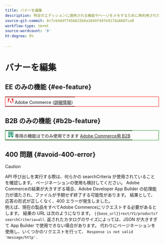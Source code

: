 ```yaml
---
title: バナーを編集
description: 特定のエディションに適用される機能やページをメモするために再利用されたビジュアル要素
source-git-commit: 8c7c64ddff456815b0a1649f497e917da8b8fca0
workflow-type: tm+mt
source-wordcount: '0'
ht-degree: 0%

---
```


# バナーを編集

## EE のみの機能 {#ee-feature}

<table style="border:1px solid red">
<tr><td><img alt="Adobe Commerce機能" src="../assets/adobe-logo.svg" width="20" height="20" /> Adobe Commerce (<a href="https://experienceleague.adobe.com/docs/commerce-admin/user-guides/home.html#product-editions">詳細情報</a>)</td></tr>
</table>

## B2B のみの機能 {#b2b-feature}

<table style="border:1px solid green">
<tr><td><img alt="Adobe Commerce機能" src="../assets/b2b.svg" width="20" height="20" /> 専用の機能はでのみ使用できます <a href="https://experienceleague.adobe.com/docs/commerce-admin/user-guides/home.html#product-editions">Adobe Commerce用 B2B</a></td></tr>
</table>

## 400 問題 {#avoid-400-error}

>[!CAUTION]
>
>API 呼び出しを実行する際は、何らかの searchCriteria が使用されていることを確認します。 ページネーションの使用も検討してください。 Adobe Commerceの結果が大きすぎる場合、Adobe Developer App Builder の処理能力が満たされ、ファイルが予期せず終了する可能性があります。 結果として、応答の形式が正しくなく、400 エラーが発生しました。\
> 例えば、現在の製品をすべてAdobe Commerceにリクエストする必要があるとします。 結果の URL は次のようになります。 `{{base_url}}rest/V1/products?searchCriteria=all`. 返されたカタログのサイズによっては、JSON が大きすぎて App Builder で使用できない場合があります。 代わりにページネーションを使用し、いくつかのリクエストを行って、 `Response is not valid 'message/http'.`
